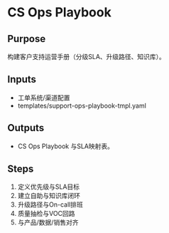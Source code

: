 # CS Ops Playbook

## Purpose

构建客户支持运营手册（分级SLA、升级路径、知识库）。

## Inputs

- 工单系统/渠道配置
- templates/support-ops-playbook-tmpl.yaml

## Outputs

- CS Ops Playbook 与SLA映射表。

## Steps

1. 定义优先级与SLA目标
2. 建立自助与知识库闭环
3. 升级路径与On-call排班
4. 质量抽检与VOC回路
5. 与产品/数据/销售对齐
